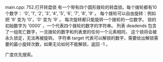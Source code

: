 main.cpp:
752.打开转盘锁
有一个带有四个圆形拨轮的转盘锁。每个拨轮都有10个数字： 
'0', '1', '2', '3', '4', '5', '6', '7', '8', '9' 。
每个拨轮可以自由旋转：例如把 '9' 变为 '0'，'0' 变为 '9' 。
每次旋转都只能旋转一个拨轮的一位数字。
锁的初始数字为 '0000' ，一个代表四个拨轮的数字的字符串。
列表 deadends 包含了一组死亡数字，一旦拨轮的数字和列表里的任何一个元素相同，
这个锁将会被永久锁定，无法再被旋转。
字符串 target 代表可以解锁的数字，需要给出解锁需要的最小旋转次数，如果无论如何不能解锁，返回 -1 。

广度优先搜索。
